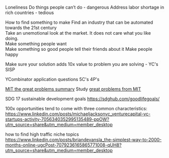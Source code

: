 Loneliness
Do things people can’t do - dangerous
Address labor shortage in rich countries - tedious

How to find something to make
Find an industry that can be automated towards the 21st century  
Take an unemotional look at the market. It does not care what you like doing.  
Make something people want  
Make something so good people tell their friends about it
Make people happy

Make sure your solution adds 10x value to problem you are solving - YC's SISP

YCombinator application questions
5C's 4P's

[MIT the great problems summary](https://docs.google.com/document/d/1uwCSpyThaOQcfS3bWFroKhJ_Y_31ljPj_4l782x0lZs/edit)
Study [great problems from MIT](https://docs.google.com/document/d/1uwCSpyThaOQcfS3bWFroKhJ_Y_31ljPj_4l782x0lZs/edit?usp=drivesdk)

SDG 17 sustainable development goals
https://sdghub.com/goodlifegoals/

100x opportunities tend to come with three common characteristics:
https://www.linkedin.com/posts/michaeljacksonvc_venturecapital-vc-startups-activity-7056340352995135489-ppOW?utm_source=share&utm_medium=member_desktop

how to find high traffic niche topics
https://www.linkedin.com/posts/briandevansla_the-simplest-way-to-2000-months-online-ugcPost-7079236165865771008-qUH8?utm_source=share&utm_medium=member_desktop